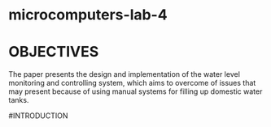 # microcomputers-lab-4

# OBJECTIVES
The paper presents the design and implementation of the water level monitoring and controlling system, which aims to overcome of issues that may present because of using manual systems for filling up domestic water tanks. <br>

#INTRODUCTION
